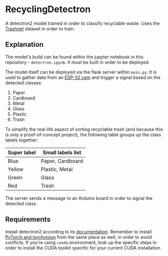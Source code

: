 # RecyclingDetectron

A detectron2 model trained in order to classify recyclable waste. Uses the [Trashnet](https://github.com/garythung/trashnet) dataset in order to train.

## Explanation
The model's build can be found within the jupyter notebook in this repository - `detectron.ipynb`. It must be built in order to be deployed.

The model itself can be deployed via the flask server within `main.py`. It is used to gather data from an [ESP-32 cam](https://i0.wp.com/randomnerdtutorials.com/wp-content/uploads/2019/03/ESP32-CAM-camera.jpg?w=750&quality=100&strip=all&ssl=1) and trigger a signal based on the detected classes:
1. Paper
2. Cardboard
3. Metal
4. Glass
5. Plastic
6. Trash

To simplify the real-life aspect of sorting recyclable trash (and because this is only a proof-of-concept project), the following table groups up the class labels together:

| Super label | Small labels list |
|-------------|-------------------|
| Blue        | Paper, Cardboard  |
| Yellow      | Plastic, Metal    |
| Green       | Glass             |
| Red         | Trash             |

The server sends a message to an Arduino board in order to signal the detected class.

## Requirements

Install detectron2 according to its [documentation](https://detectron2.readthedocs.io/en/latest/tutorials/install.html). Remember to install [PyTorch and torchvision](https://pytorch.org/) from the same place as well, in order to avoid conflicts.
If you're using `conda` environment, look up the specific steps in order to install the CUDA toolkit specific for your current CUDA installation.

